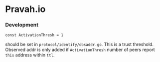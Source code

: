 Pravah.io
=========

### Development

```
const ActivationThresh = 1
```

should be set in `protocol/identify/obsaddr.go`. This is a trust threshold. Observed addr is only added if `ActivationThresh` number of peers report `this` address within `ttl`.